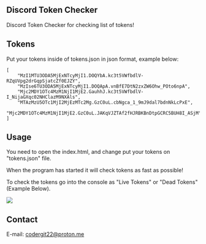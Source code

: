 ## Discord Token Checker

Discord Token Checker for checking list of tokens!

## Tokens

Put your tokens inside of tokens.json in json format, example below:

```
[
    "MzI1MTU3ODA5MjExNTcyMjI1.DOQYbA.kc3t5VWfbdlV-RZqUVpg2drGqpSjatcZf0EJZY",
    "MzIse6TU3ODA5MjExNTcyMjI1.DOQApA.vnBfE7DtN2zxZW6Ohw_POto6npA",
    "Mjc2MDY1OTc4MzM1NjI1MjE2.GauhhJ.kc3t5VWfbdlV-I_NijaGXqc02NHClazM9NXAls",
    "MTAzMzU5OTc1MjI2MjEzMTc2Mg.GzC0uL.cbNgca_1_9mJ9dal7bdnNkLcPxE",
    "Mjc2MDY1OTc4MzM1NjI1MjE2.GzC0uL.JAKqVJZTAf2fHJRBKBnDtpGCRC5BUH8I_ASjM"
]
```

## Usage

You need to open the index.html, and change put your tokens on "tokens.json" file.

When the program has started it will check tokens as fast as possible!

To check the tokens go into the console as "Live Tokens" or "Dead Tokens" (Example Below).

![](https://github.com/secuestrador/Discord-Token-Checker/gif.gif)

## Contact

E-mail: codergit22@proton.me
